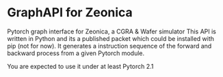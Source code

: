 # GraphAPI for Zeonica
Pytorch graph interface for Zeonica, a CGRA &amp; Wafer simulator
This API is written in Python and its a published packet which could be installed with pip (not for now). It generates a instruction sequence of the forward and backward process from a given Pytorch module.

You are expected to use it under at least Pytorch 2.1
